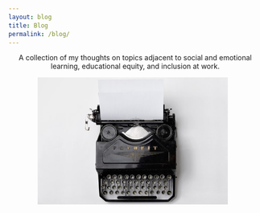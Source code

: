 ```yaml
---
layout: blog
title: Blog
permalink: /blog/
---
```


<p align="center">
A collection of my thoughts on topics adjacent to social and emotional learning,
educational equity, and inclusion at work.
</p>

<p align="center">
<img width="75%" style="padding:0px 10px 0px 0px; border-radius: 0%" src="/assets/typewriter.jpg"/>
</p>
